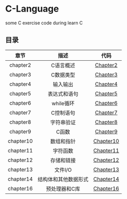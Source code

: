 # C-Language
some C exercise code during learn C
## 目录
| 章节 |  描述  |  代码  |
|:------:|:-------:|:----------:|
| chapter2 | C语言概述  | [Chapter2](Chapter2) |
| chapter3 | C数据类型  |  [Chapter3](Chapter3) |
| chapter4 | 输入输出   |  [Chapter4](Chapter4) |
| chapter5 | 表达式和语句|  [Chapter5](Chapter5) |
| chapter6 | while循环  |  [Chapter6](Chapter6) |
| chapter7 | C控制语句  |  [Chapter7](Chapter7) |
| chapter8 | 字符串验证 |  [Chapter8](Chapter8) |
| chapter9 |  C函数     |  [Chapter9](Chapter9) |
| chapter10|  数组和指针|  [Chapter10](Chapter10) |
| chapter11| 字符函数   |  [Chapter11](Chapter11) |
| chapter12| 存储和链接 |  [Chapter12](Chapter12) |
| chapter13|  文件I/O   |  [Chapter13](Chapter13) |
| chapter14| 结构体和其他数据形式| [Chapter14](Chapter14)|
| chapter16| 预处理器和C库| [Chapter16](Chapter16)|